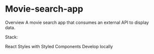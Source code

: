 # Movie-search-app
Overview
A movie search app that consumes an external API to display data.

Stack:

React
Styles with Styled Components
Develop locally
